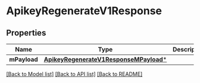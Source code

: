 # ApikeyRegenerateV1Response

## Properties
Name | Type | Description | Notes
------------ | ------------- | ------------- | -------------
**mPayload** | [**ApikeyRegenerateV1ResponseMPayload***](ApikeyRegenerateV1ResponseMPayload.md) |  | 

[[Back to Model list]](../README.md#documentation-for-models) [[Back to API list]](../README.md#documentation-for-api-endpoints) [[Back to README]](../README.md)


